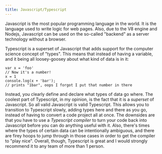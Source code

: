 ```yaml
---
title: Javascript/Typescript
---
```


Javascript is the most popular programming language in the world. It is the language used to write logic for web pages. Also, due to the V8 engine and Nodejs, Javascript can be used on the so-called "backend" as a server technology without a browser.

Typescript is a superset of Javascript that adds support for the computer science concept of "types". This means that instead of having a variable, and it being all loosey-goosey about what kind of data is in it:

```
var x = 'foo'
// Now it's a number!
x = 1
console.log(x + 'bar');
// prints "1bar", oops I forgot I put that number in there
```

Instead, you clearly define and declare what types of data go where. The coolest part of Typescript, in my opinion, is the fact that it is a _superset_ of Javascript. So all valid Javascript is valid Typescript. This allows you to transition to Typescript slowly, adding types here and there as you go, instead of having to convert a code project all at once. The downsides are that you have to use a _Typescript compiler_ to turn your code back into Javascript before you can do anything useful with it. Also, there's times where the types of certain data can be intentionally ambiguous, and there are firey hoops to jump through in those cases in order to get the compiler to "play nice". Overall, though, Typescript is great and I would strongly recommend it to any team of more than 1 person.

